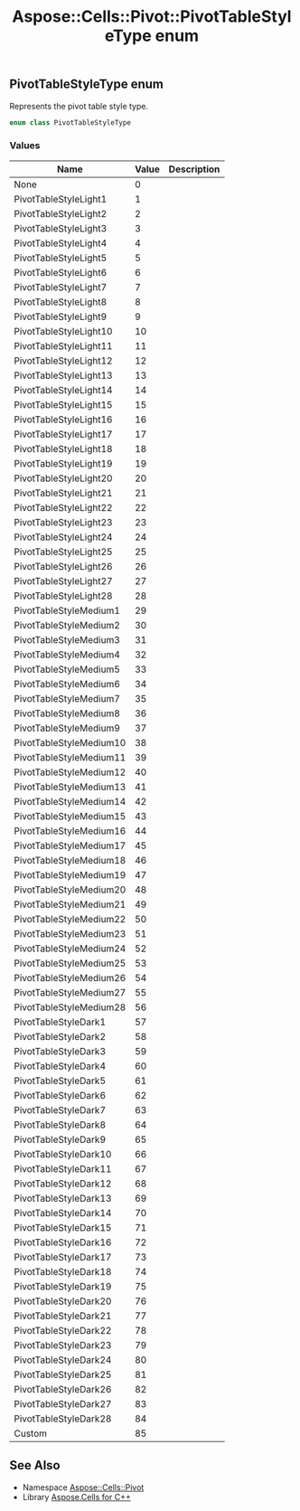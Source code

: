 ﻿---
title: Aspose::Cells::Pivot::PivotTableStyleType enum
linktitle: PivotTableStyleType
second_title: Aspose.Cells for C++ API Reference
description: 'Aspose::Cells::Pivot::PivotTableStyleType enum. Represents the pivot table style type in C++.'
type: docs
weight: 4600
url: /cpp/aspose.cells.pivot/pivottablestyletype/
---
## PivotTableStyleType enum


Represents the pivot table style type.

```cpp
enum class PivotTableStyleType
```

### Values

| Name | Value | Description |
| --- | --- | --- |
| None | 0 | <br> |
| PivotTableStyleLight1 | 1 | <br> |
| PivotTableStyleLight2 | 2 | <br> |
| PivotTableStyleLight3 | 3 | <br> |
| PivotTableStyleLight4 | 4 | <br> |
| PivotTableStyleLight5 | 5 | <br> |
| PivotTableStyleLight6 | 6 | <br> |
| PivotTableStyleLight7 | 7 | <br> |
| PivotTableStyleLight8 | 8 | <br> |
| PivotTableStyleLight9 | 9 | <br> |
| PivotTableStyleLight10 | 10 | <br> |
| PivotTableStyleLight11 | 11 | <br> |
| PivotTableStyleLight12 | 12 | <br> |
| PivotTableStyleLight13 | 13 | <br> |
| PivotTableStyleLight14 | 14 | <br> |
| PivotTableStyleLight15 | 15 | <br> |
| PivotTableStyleLight16 | 16 | <br> |
| PivotTableStyleLight17 | 17 | <br> |
| PivotTableStyleLight18 | 18 | <br> |
| PivotTableStyleLight19 | 19 | <br> |
| PivotTableStyleLight20 | 20 | <br> |
| PivotTableStyleLight21 | 21 | <br> |
| PivotTableStyleLight22 | 22 | <br> |
| PivotTableStyleLight23 | 23 | <br> |
| PivotTableStyleLight24 | 24 | <br> |
| PivotTableStyleLight25 | 25 | <br> |
| PivotTableStyleLight26 | 26 | <br> |
| PivotTableStyleLight27 | 27 | <br> |
| PivotTableStyleLight28 | 28 | <br> |
| PivotTableStyleMedium1 | 29 | <br> |
| PivotTableStyleMedium2 | 30 | <br> |
| PivotTableStyleMedium3 | 31 | <br> |
| PivotTableStyleMedium4 | 32 | <br> |
| PivotTableStyleMedium5 | 33 | <br> |
| PivotTableStyleMedium6 | 34 | <br> |
| PivotTableStyleMedium7 | 35 | <br> |
| PivotTableStyleMedium8 | 36 | <br> |
| PivotTableStyleMedium9 | 37 | <br> |
| PivotTableStyleMedium10 | 38 | <br> |
| PivotTableStyleMedium11 | 39 | <br> |
| PivotTableStyleMedium12 | 40 | <br> |
| PivotTableStyleMedium13 | 41 | <br> |
| PivotTableStyleMedium14 | 42 | <br> |
| PivotTableStyleMedium15 | 43 | <br> |
| PivotTableStyleMedium16 | 44 | <br> |
| PivotTableStyleMedium17 | 45 | <br> |
| PivotTableStyleMedium18 | 46 | <br> |
| PivotTableStyleMedium19 | 47 | <br> |
| PivotTableStyleMedium20 | 48 | <br> |
| PivotTableStyleMedium21 | 49 | <br> |
| PivotTableStyleMedium22 | 50 | <br> |
| PivotTableStyleMedium23 | 51 | <br> |
| PivotTableStyleMedium24 | 52 | <br> |
| PivotTableStyleMedium25 | 53 | <br> |
| PivotTableStyleMedium26 | 54 | <br> |
| PivotTableStyleMedium27 | 55 | <br> |
| PivotTableStyleMedium28 | 56 | <br> |
| PivotTableStyleDark1 | 57 | <br> |
| PivotTableStyleDark2 | 58 | <br> |
| PivotTableStyleDark3 | 59 | <br> |
| PivotTableStyleDark4 | 60 | <br> |
| PivotTableStyleDark5 | 61 | <br> |
| PivotTableStyleDark6 | 62 | <br> |
| PivotTableStyleDark7 | 63 | <br> |
| PivotTableStyleDark8 | 64 | <br> |
| PivotTableStyleDark9 | 65 | <br> |
| PivotTableStyleDark10 | 66 | <br> |
| PivotTableStyleDark11 | 67 | <br> |
| PivotTableStyleDark12 | 68 | <br> |
| PivotTableStyleDark13 | 69 | <br> |
| PivotTableStyleDark14 | 70 | <br> |
| PivotTableStyleDark15 | 71 | <br> |
| PivotTableStyleDark16 | 72 | <br> |
| PivotTableStyleDark17 | 73 | <br> |
| PivotTableStyleDark18 | 74 | <br> |
| PivotTableStyleDark19 | 75 | <br> |
| PivotTableStyleDark20 | 76 | <br> |
| PivotTableStyleDark21 | 77 | <br> |
| PivotTableStyleDark22 | 78 | <br> |
| PivotTableStyleDark23 | 79 | <br> |
| PivotTableStyleDark24 | 80 | <br> |
| PivotTableStyleDark25 | 81 | <br> |
| PivotTableStyleDark26 | 82 | <br> |
| PivotTableStyleDark27 | 83 | <br> |
| PivotTableStyleDark28 | 84 | <br> |
| Custom | 85 | <br> |

## See Also

* Namespace [Aspose::Cells::Pivot](../)
* Library [Aspose.Cells for C++](../../)
